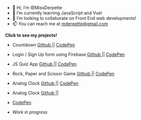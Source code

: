 - 👋 Hi, I’m @MissDerpette
- 🌱 I’m currently learning JavaScript and Vue! 
- 💞️ I’m looking to collaborate on Front End web developments!
- 📫 You can reach me at mderpette@gmail.com

<!---
MissDerpette/MissDerpette is a ✨ special ✨ repository because its `README.md` (this file) appears on your GitHub profile.
You can click the Preview link to take a look at your changes.
--->

<b> Click to see my projects! </b> 
- Countdown <a href="https://github.com/MissDerpette/countdown"> Github </a> ||
 <a href="https://codepen.io/missderpette/full/abqKLro"> CodePen </a> <br>
- Login / Sign Up form using Firebase <a href="https://github.com/MissDerpette/login-signup-w-firebase/tree/main"> Github </a> ||
<a href="https://codepen.io/missderpette/full/eYQpqxa"> CodePen </a> <br>
- JS Quiz App <a href="https://github.com/MissDerpette/exercises"> Github </a> ||
<a href="https://codepen.io/missderpette/full/WNPYbYr"> CodePen </a> <br>
- Rock, Paper and Scissor Game <a href="https://github.com/MissDerpette/rock-paper-scissors
"> Github </a> ||
<a href="https://codepen.io/missderpette/full/Jjxedjm"> CodePen </a> <br>
- Analog Clock <a href="https://github.com/MissDerpette/clock-js"> Github </a> ||
 <a href="https://codepen.io/missderpette/full/XWOybbE"> CodePen </a> <br>
- Analog Clock <a href="https://github.com/MissDerpette/countdown"> Github </a> ||
- <a href="https://codepen.io/missderpette/full/abqKLro"> CodePen </a> <br>

- <i>Work in progress</i>


